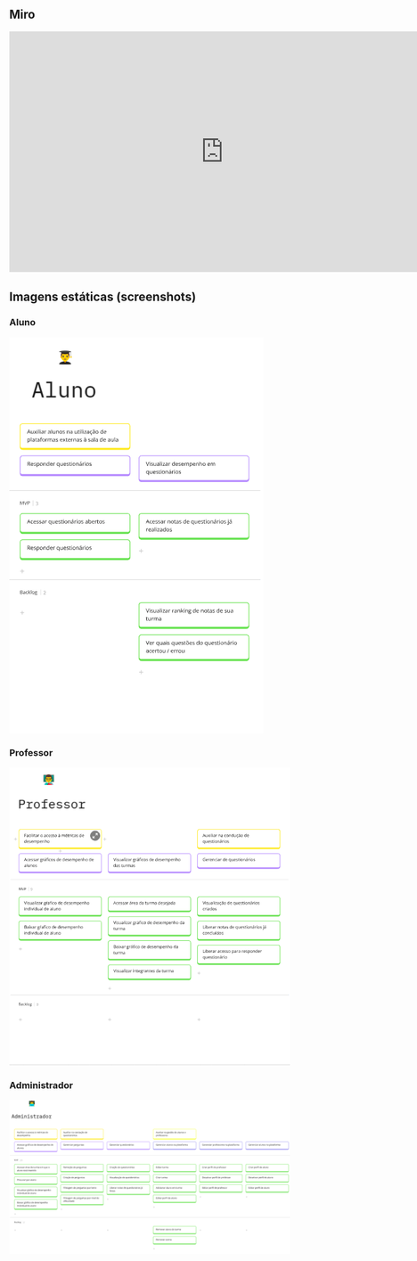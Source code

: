 ## Miro

<iframe width="768" height="432" src="https://miro.com/app/embed/uXjVLraf3vM=/?pres=1&frameId=3458764613944235383&embedId=709753313065" frameborder="0" scrolling="no" allow="fullscreen; clipboard-read; clipboard-write" allowfullscreen></iframe>

## Imagens estáticas (screenshots)

### Aluno

![Aluno](../assets/usm_ideiaspace/aluno.png)

### Professor

![Professor](../assets/usm_ideiaspace/professor.png)

### Administrador

![Administrador](../assets/usm_ideiaspace/administrador.png)